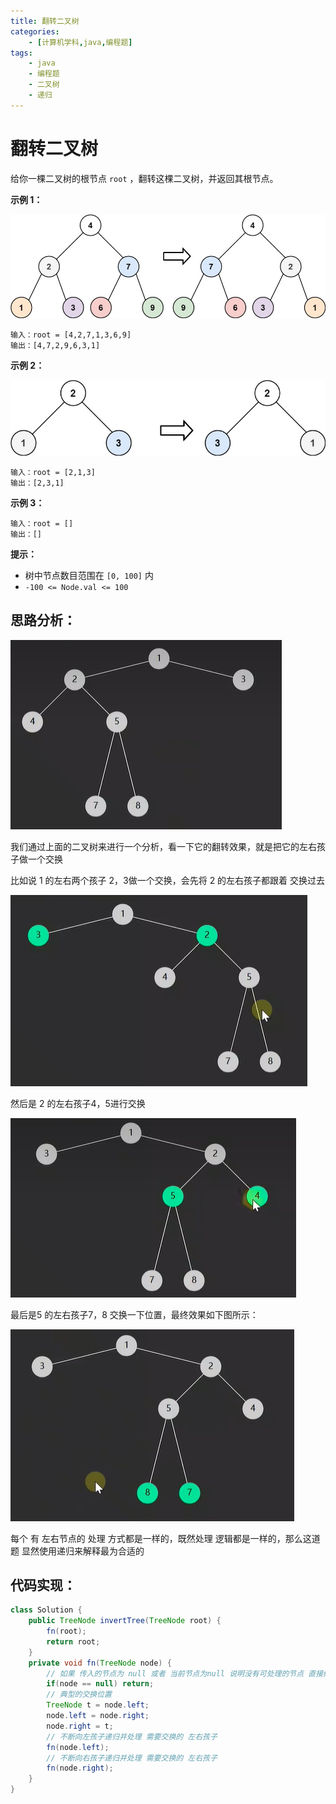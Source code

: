 ```yaml
---
title: 翻转二叉树
categories:
    - [计算机学科,java,编程题]
tags:
    - java
    - 编程题
    - 二叉树
    - 递归
---
```


# 翻转二叉树

给你一棵二叉树的根节点 `root` ，翻转这棵二叉树，并返回其根节点。

**示例 1：**

![img](https://raw.githubusercontent.com/PigPigLetsGo/imeages/master/invert1-tree.jpg)

```
输入：root = [4,2,7,1,3,6,9]
输出：[4,7,2,9,6,3,1]
```

**示例 2：**

![img](https://raw.githubusercontent.com/PigPigLetsGo/imeages/master/invert2-tree.jpg)

```
输入：root = [2,1,3]
输出：[2,3,1]
```

**示例 3：**

```
输入：root = []
输出：[]
```

**提示：**

-  树中节点数目范围在 `[0, 100]` 内
-  `-100 <= Node.val <= 100`

## 思路分析：

![image-20240129164829389](https://raw.githubusercontent.com/PigPigLetsGo/imeages/master/image-20240129164829389.png)

我们通过上面的二叉树来进行一个分析，看一下它的翻转效果，就是把它的左右孩子做一个交换

比如说 1 的左右两个孩子 2，3做一个交换，会先将 2 的左右孩子都跟着 交换过去

![image-20240129165101700](https://raw.githubusercontent.com/PigPigLetsGo/imeages/master/image-20240129165101700.png)

然后是 2 的左右孩子4，5进行交换

![image-20240129165134547](https://raw.githubusercontent.com/PigPigLetsGo/imeages/master/image-20240129165134547.png)

最后是5 的左右孩子7，8 交换一下位置，最终效果如下图所示：

![image-20240129165211883](https://raw.githubusercontent.com/PigPigLetsGo/imeages/master/image-20240129165211883.png)

每个 有 左右节点的 处理 方式都是一样的，既然处理 逻辑都是一样的，那么这道题 显然使用递归来解释最为合适的

## 代码实现：

```java
class Solution {
    public TreeNode invertTree(TreeNode root) {
        fn(root);
        return root;
    }
    private void fn(TreeNode node) {
        // 如果 传入的节点为 null 或者 当前节点为null 说明没有可处理的节点 直接结束
        if(node == null) return;
        // 典型的交换位置
        TreeNode t = node.left;
        node.left = node.right;
        node.right = t;
        // 不断向左孩子递归并处理 需要交换的 左右孩子
        fn(node.left);
        // 不断向右孩子递归并处理 需要交换的 左右孩子
        fn(node.right);
    }
}
```


